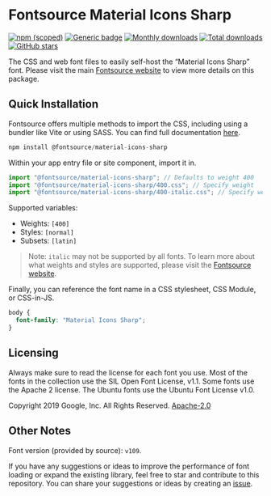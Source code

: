 # Fontsource Material Icons Sharp

[![npm (scoped)](https://img.shields.io/npm/v/@fontsource/material-icons-sharp?color=brightgreen)](https://www.npmjs.com/package/@fontsource/material-icons-sharp) [![Generic badge](https://img.shields.io/badge/fontsource-passing-brightgreen)](https://github.com/fontsource/fontsource) [![Monthly downloads](https://badgen.net/npm/dm/@fontsource/material-icons-sharp)](https://github.com/fontsource/fontsource) [![Total downloads](https://badgen.net/npm/dt/@fontsource/material-icons-sharp)](https://github.com/fontsource/fontsource) [![GitHub stars](https://img.shields.io/github/stars/fontsource/fontsource.svg?style=social&label=Star)](https://github.com/fontsource/fontsource/stargazers)

The CSS and web font files to easily self-host the “Material Icons Sharp” font. Please visit the main [Fontsource website](https://fontsource.org/fonts/material-icons-sharp) to view more details on this package.

## Quick Installation

Fontsource offers multiple methods to import the CSS, including using a bundler like Vite or using SASS. You can find full documentation [here](https://fontsource.org/docs/getting-started/introduction).

```javascript
npm install @fontsource/material-icons-sharp
```

Within your app entry file or site component, import it in.

```javascript
import "@fontsource/material-icons-sharp"; // Defaults to weight 400
import "@fontsource/material-icons-sharp/400.css"; // Specify weight
import "@fontsource/material-icons-sharp/400-italic.css"; // Specify weight and style
```

Supported variables:
- Weights: `[400]`
- Styles: `[normal]`
- Subsets: `[latin]`

> Note: `italic` may not be supported by all fonts. To learn more about what weights and styles are supported, please visit the [Fontsource website](https://fontsource.org/fonts/material-icons-sharp).

Finally, you can reference the font name in a CSS stylesheet, CSS Module, or CSS-in-JS.

```css
body {
  font-family: "Material Icons Sharp";
}
```

## Licensing
Always make sure to read the license for each font you use. Most of the fonts in the collection use the SIL Open Font License, v1.1. Some fonts use the Apache 2 license. The Ubuntu fonts use the Ubuntu Font License v1.0.

Copyright 2019 Google, Inc. All Rights Reserved.
[Apache-2.0](http://www.apache.org/licenses/LICENSE-2.0.html)

## Other Notes
Font version (provided by source): `v109`.

If you have any suggestions or ideas to improve the performance of font loading or expand the existing library, feel free to star and contribute to this repository. You can share your suggestions or ideas by creating an [issue](https://github.com/fontsource/fontsource/issues).